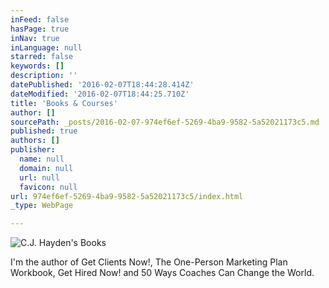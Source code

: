 ```yaml
---
inFeed: false
hasPage: true
inNav: true
inLanguage: null
starred: false
keywords: []
description: ''
datePublished: '2016-02-07T18:44:28.414Z'
dateModified: '2016-02-07T18:44:25.710Z'
title: 'Books & Courses'
author: []
sourcePath: _posts/2016-02-07-974ef6ef-5269-4ba9-9582-5a52021173c5.md
published: true
authors: []
publisher:
  name: null
  domain: null
  url: null
  favicon: null
url: 974ef6ef-5269-4ba9-9582-5a52021173c5/index.html
_type: WebPage

---
```

![C.J. Hayden's Books](https://the-grid-user-content.s3-us-west-2.amazonaws.com/044cb5ec-f76b-48d2-9492-6594ca4505cc.jpg)

I'm the author of Get Clients Now!, The One-Person Marketing Plan Workbook, Get Hired Now! and 50 Ways Coaches Can Change the World.